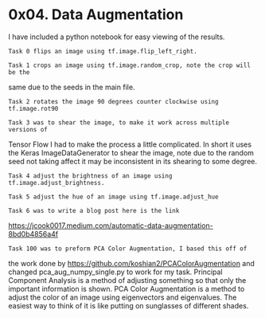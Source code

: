 # 0x04. Data Augmentation

I have included a python notebook for easy viewing of the results.

    Task 0 flips an image using tf.image.flip_left_right.

    Task 1 crops an image using tf.image.random_crop, note the crop will be the
same due to the seeds in the main file.

    Task 2 rotates the image 90 degrees counter clockwise using tf.image.rot90

    Task 3 was to shear the image, to make it work across multiple versions of
Tensor Flow I had to make the process a little complicated. In short it uses
the Keras ImageDataGenerator to shear the image, note due to the random seed
not taking affect it may be inconsistent in its shearing to some degree.

    Task 4 adjust the brightness of an image using tf.image.adjust_brightness.

    Task 5 adjust the hue of an image using tf.image.adjust_hue

    Task 6 was to write a blog post here is the link
https://jcook0017.medium.com/automatic-data-augmentation-8bd0b4856a4f

    Task 100 was to preform PCA Color Augmentation, I based this off of
the work done by https://github.com/koshian2/PCAColorAugmentation and
changed pca_aug_numpy_single.py to work for my task. Principal Component
Analysis is a method of adjusting something so that only the important
information is shown. PCA Color Augmentation is a method to adjust the
color of an image using eigenvectors and eigenvalues. The easiest way to
think of it is like putting on sunglasses of different shades.
